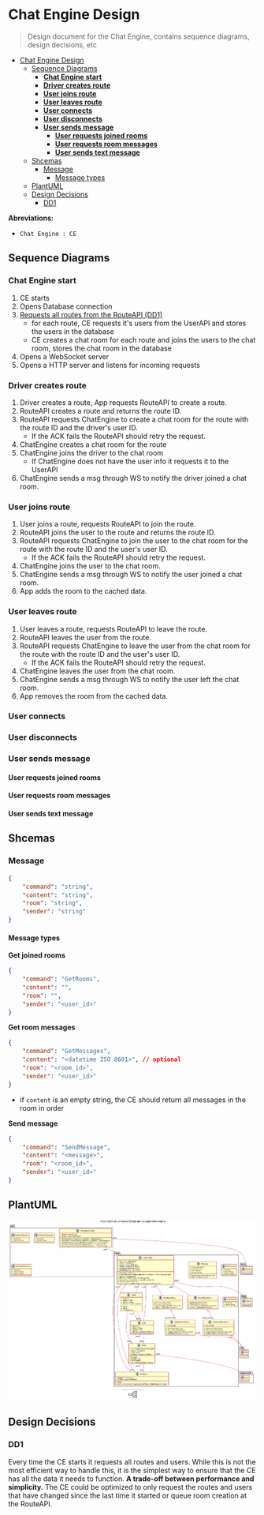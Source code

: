 # Chat Engine Design
> Design document for the Chat Engine, contains sequence diagrams, design decisions, etc

- [Chat Engine Design](#chat-engine-design)
  - [Sequence Diagrams](#sequence-diagrams)
    - [**Chat Engine start**](#chat-engine-start)
    - [**Driver creates route**](#driver-creates-route)
    - [**User joins route**](#user-joins-route)
    - [**User leaves route**](#user-leaves-route)
    - [**User connects**](#user-connects)
    - [**User disconnects**](#user-disconnects)
    - [**User sends message**](#user-sends-message)
      - [**User requests joined rooms**](#user-requests-joined-rooms)
      - [**User requests room messages**](#user-requests-room-messages)
      - [**User sends text message**](#user-sends-text-message)
  - [Shcemas](#shcemas)
    - [Message](#message)
      - [Message types](#message-types)
  - [PlantUML](#plantuml)
  - [Design Decisions](#design-decisions)
    - [DD1](#dd1)


**Abreviations:**
- `Chat Engine : CE`

## Sequence Diagrams
### **Chat Engine start**
1. CE starts  
2. Opens Database connection  
3. [Requests all routes from the RouteAPI (DD1)](#dd1)  
    - for each route, CE requests it's users from the UserAPI and stores the users in the database
    - CE creates a chat room for each route and joins the users to the chat room, stores the chat room in the database
5. Opens a WebSocket server
6. Opens a HTTP server and listens for incoming requests

### **Driver creates route**
1. Driver creates a route, App requests RouteAPI to create a route.
2. RouteAPI creates a route and returns the route ID.
3. RouteAPI requests ChatEngine to create a chat room for the route with the route ID and the driver's user ID.
   - If the ACK fails the RouteAPI should retry the request.
6. ChatEngine creates a chat room for the route
7. ChatEngine joins the driver to the chat room
    - If ChatEngine does not have the user info it requests it to the UserAPI
8. ChatEngine sends a msg through WS to notify the driver joined a chat room.

### **User joins route**
1. User joins a route, requests RouteAPI to join the route.
2. RouteAPI joins the user to the route and returns the route ID.
3. RouteAPI requests ChatEngine to join the user to the chat room for the route with the route ID and the user's user ID.
   - If the ACK fails the RouteAPI should retry the request.
5. ChatEngine joins the user to the chat room.
6. ChatEngine sends a msg through WS to notify the user joined a chat room.
7. App adds the room to the cached data.

### **User leaves route**
1. User leaves a route, requests RouteAPI to leave the route.
2. RouteAPI leaves the user from the route.
3. RouteAPI requests ChatEngine to leave the user from the chat room for the route with the route ID and the user's user ID.
   - If the ACK fails the RouteAPI should retry the request.
5. ChatEngine leaves the user from the chat room.
6. ChatEngine sends a msg through WS to notify the user left the chat room.
7. App removes the room from the cached data.

### **User connects**

### **User disconnects**

### **User sends message**
#### **User requests joined rooms**

#### **User requests room messages**

#### **User sends text message**

## Shcemas
### Message
```json
{
    "command": "string",
    "content": "string",
    "room": "string",
    "sender": "string"
}
```
#### Message types
**Get joined rooms**
```json
{
    "command": "GetRooms",
    "content": "",
    "room": "",
    "sender": "<user_id>"
}
```

**Get room messages**
```json
{
    "command": "GetMessages",
    "content": "<datetime ISO 8601>", // optional
    "room": "<room_id>",
    "sender": "<user_id>"
}
```
- if `content` is an empty string, the CE should return all messages in the room in order

**Send message**
```json
{
    "command": "SendMessage",
    "content": "<message>",
    "room": "<room_id>",
    "sender": "<user_id>"
}
```

## PlantUML
![Architecture](ChatEngineMain.png)

## Design Decisions
### DD1
Every time the CE starts it requests all routes and users. While this is not the most efficient way to handle this, it is the simplest way to ensure that the CE has all the data it needs to function. **A trade-off between performance and simplicity.** The CE could be optimized to only request the routes and users that have changed since the last time it started or queue room creation at the RouteAPI.
